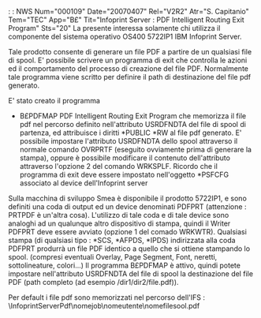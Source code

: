  :  : NWS Num="000109" Date="20070407" Rel="V2R2" Atr="S. Capitanio" Tem="TEC" App="B£" Tit="Infoprint Server :  PDF Intelligent Routing Exit Program" Sts="20"
La presente interessa solamente chi utilizza il componente del sistema operativo OS400 5722IP1 IBM Infoprint Server.

Tale prodotto consente di generare un file PDF a partire de un qualsiasi file di spool.
E' possibile scrivere un programma di exit che controlla le azioni ed il comportamento del processo
di creazione del file PDF.
Normalmente tale programma viene scritto per definire il path di destinazione del file pdf generato.

E' stato creato il programma
- B£PDFMAP  PDF Intelligent Routing Exit Program
che memorizza il file pdf nel percorso definito nell'attributo USRDFNDTA del file di spool di partenza, ed attribuisce i diritti *PUBLIC *RW al file pdf generato.
E' possibile impostare l'attributo USRDFNDTA dello spool attraverso il normale comando OVRPRTF (eseguito ovviamente prima di generare la stampa), oppure è possibile modificare il contenuto dell'attributo attraverso l'opzione 2 del comando WRKSPLF.
Ricordo che il programma di exit deve essere impostato nell'oggetto *PSFCFG associato al device dell'Infoprint server

Sulla macchina di sviluppo Smea è disponibile il prodotto 5722IP1, e sono definiti una coda di output ed un device denominati PDFPRT (attenzione :  PRTPDF è un'altra cosa).
L'utilizzo di tale coda e di tale device sono analoghi ad un qualunque altro dispositivo di stampa,
quindi il Writer PDFPRT deve essere avviato (opzione 1 del comado WRKWTR).
Qualsiasi stampa (di qualsiasi tipo :  *SCS, *AFPDS, *IPDS) indirizzata alla coda  PDFPRT produrrà un
file PDF identico a quello che si ottiene stampando lo spool. (compresi eventuali Overlay, Page Segment, Font, neretti, sottolineature, colori...)
Il programma B£PDFMAP è attivo, quindi potete impostare nell'attributo USRDFNDTA  del file di spool
la destinazione del file PDF (path completo (ad esempio /dir1/dir2/file.pdf)).

Per default i file pdf sono memorizzati nel percorso dell'IFS : 
\InfoprintServerPdf\nomejob\nomeutente\nomefilesool.pdf

